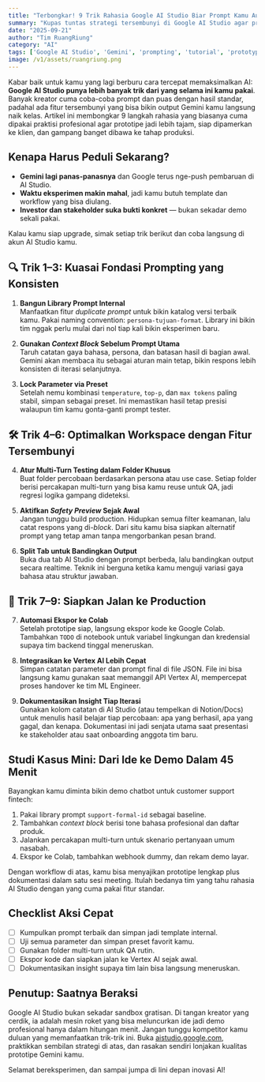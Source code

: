 ```yaml
---
title: "Terbongkar! 9 Trik Rahasia Google AI Studio Biar Prompt Kamu Auto Meledak"
summary: "Kupas tuntas strategi tersembunyi di Google AI Studio agar prototipe Gemini kamu jadi makin tajam, responsif, dan siap dibawa ke level produksi."
date: "2025-09-21"
author: "Tim RuangRiung"
category: "AI"
tags: ['Google AI Studio', 'Gemini', 'prompting', 'tutorial', 'prototyping']
image: /v1/assets/ruangriung.png
---
```


Kabar baik untuk kamu yang lagi berburu cara tercepat memaksimalkan AI: **Google AI Studio punya lebih banyak trik dari yang selama ini kamu pakai**. Banyak kreator cuma coba-coba prompt dan puas dengan hasil standar, padahal ada fitur tersembunyi yang bisa bikin output Gemini kamu langsung naik kelas. Artikel ini membongkar 9 langkah rahasia yang biasanya cuma dipakai praktisi profesional agar prototipe jadi lebih tajam, siap dipamerkan ke klien, dan gampang banget dibawa ke tahap produksi.

## Kenapa Harus Peduli Sekarang?

- **Gemini lagi panas-panasnya** dan Google terus nge-push pembaruan di AI Studio.
- **Waktu eksperimen makin mahal**, jadi kamu butuh template dan workflow yang bisa diulang.
- **Investor dan stakeholder suka bukti konkret** — bukan sekadar demo sekali pakai.

Kalau kamu siap upgrade, simak setiap trik berikut dan coba langsung di akun AI Studio kamu.

## 🔍 Trik 1–3: Kuasai Fondasi Prompting yang Konsisten

1. **Bangun Library Prompt Internal**  
   Manfaatkan fitur *duplicate prompt* untuk bikin katalog versi terbaik kamu. Pakai naming convention: `persona-tujuan-format`. Library ini bikin tim nggak perlu mulai dari nol tiap kali bikin eksperimen baru.

2. **Gunakan *Context Block* Sebelum Prompt Utama**  
   Taruh catatan gaya bahasa, persona, dan batasan hasil di bagian awal. Gemini akan membaca itu sebagai aturan main tetap, bikin respons lebih konsisten di iterasi selanjutnya.

3. **Lock Parameter via Preset**  
   Setelah nemu kombinasi `temperature`, `top-p`, dan `max tokens` paling stabil, simpan sebagai preset. Ini memastikan hasil tetap presisi walaupun tim kamu gonta-ganti prompt tester.

## 🛠️ Trik 4–6: Optimalkan Workspace dengan Fitur Tersembunyi

4. **Atur Multi-Turn Testing dalam Folder Khusus**  
   Buat folder percobaan berdasarkan persona atau use case. Setiap folder berisi percakapan multi-turn yang bisa kamu reuse untuk QA, jadi regresi logika gampang dideteksi.

5. **Aktifkan *Safety Preview* Sejak Awal**  
   Jangan tunggu build production. Hidupkan semua filter keamanan, lalu catat respons yang di-*block*. Dari situ kamu bisa siapkan alternatif prompt yang tetap aman tanpa mengorbankan pesan brand.

6. **Split Tab untuk Bandingkan Output**  
   Buka dua tab AI Studio dengan prompt berbeda, lalu bandingkan output secara realtime. Teknik ini berguna ketika kamu menguji variasi gaya bahasa atau struktur jawaban.

## 🚀 Trik 7–9: Siapkan Jalan ke Production

7. **Automasi Ekspor ke Colab**  
   Setelah prototipe siap, langsung ekspor kode ke Google Colab. Tambahkan `TODO` di notebook untuk variabel lingkungan dan kredensial supaya tim backend tinggal meneruskan.

8. **Integrasikan ke Vertex AI Lebih Cepat**  
   Simpan catatan parameter dan prompt final di file JSON. File ini bisa langsung kamu gunakan saat memanggil API Vertex AI, mempercepat proses handover ke tim ML Engineer.

9. **Dokumentasikan Insight Tiap Iterasi**  
   Gunakan kolom catatan di AI Studio (atau tempelkan di Notion/Docs) untuk menulis hasil belajar tiap percobaan: apa yang berhasil, apa yang gagal, dan kenapa. Dokumentasi ini jadi senjata utama saat presentasi ke stakeholder atau saat onboarding anggota tim baru.

## Studi Kasus Mini: Dari Ide ke Demo Dalam 45 Menit

Bayangkan kamu diminta bikin demo chatbot untuk customer support fintech:

1. Pakai library prompt `support-formal-id` sebagai baseline.
2. Tambahkan *context block* berisi tone bahasa profesional dan daftar produk.
3. Jalankan percakapan multi-turn untuk skenario pertanyaan umum nasabah.
4. Ekspor ke Colab, tambahkan webhook dummy, dan rekam demo layar.

Dengan workflow di atas, kamu bisa menyajikan prototipe lengkap plus dokumentasi dalam satu sesi meeting. Itulah bedanya tim yang tahu rahasia AI Studio dengan yang cuma pakai fitur standar.

## Checklist Aksi Cepat

- [ ] Kumpulkan prompt terbaik dan simpan jadi template internal.
- [ ] Uji semua parameter dan simpan preset favorit kamu.
- [ ] Gunakan folder multi-turn untuk QA rutin.
- [ ] Ekspor kode dan siapkan jalan ke Vertex AI sejak awal.
- [ ] Dokumentasikan insight supaya tim lain bisa langsung meneruskan.

## Penutup: Saatnya Beraksi

Google AI Studio bukan sekadar sandbox gratisan. Di tangan kreator yang cerdik, ia adalah mesin roket yang bisa meluncurkan ide jadi demo profesional hanya dalam hitungan menit. Jangan tunggu kompetitor kamu duluan yang memanfaatkan trik-trik ini. Buka [aistudio.google.com](https://aistudio.google.com/), praktikkan sembilan strategi di atas, dan rasakan sendiri lonjakan kualitas prototipe Gemini kamu.

Selamat bereksperimen, dan sampai jumpa di lini depan inovasi AI!


